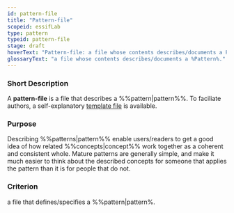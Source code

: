```yaml
---
id: pattern-file
title: "Pattern-file"
scopeid: essifLab
type: pattern
typeid: pattern-file
stage: draft
hoverText: "Pattern-file: a file whose contents describes/documents a Pattern."
glossaryText: "a file whose contents describes/documents a %Pattern%."
---
```


### Short Description
A **pattern-file** is a file that describes a %%pattern|pattern%%. To faciliate authors, a self-explanatory [template file](/terminology-engine-v1-templates/pattern-file.md) is available.

### Purpose
Describing %%patterns|pattern%% enable users/readers to get a good idea of how related %%concepts|concept%% work together as a coherent and consistent whole. Mature patterns are generally simple, and make it much easier to think about the described concepts for someone that applies the pattern than it is for people that do not. 

### Criterion
a file that defines/specifies a %%pattern|pattern%.
